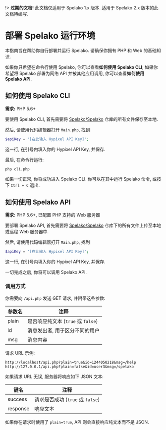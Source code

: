 !> **过期的文档!** 此文档仅适用于 Spelako 1.x 版本. 适用于 Spelako 2.x 版本的此文档待编写.

# 部署 Spelako 运行环境
本指南旨在帮助你自行部署并运行 Spelako. 请确保你拥有 PHP 和 Web 的基础知识.

如果你只希望在命令行使用 Spelako, 你可以查看**如何使用 Spelako CLI**; 如果你希望将 Spelako 部署为网络 API 并被其他应用调用, 你可以查看**如何使用 Spelako API**.

## 如何使用 Spelako CLI
**需求:** PHP 5.6+

要使用 Spelako CLI, 首先需要将 [Spelako/Spelako](https://github.com/Spelako/Spelako) 仓库的所有文件保存至本地.

然后, 请使用代码编辑器打开 `Main.php`, 找到
```php
$apiKey = '[在此输入 Hypixel API Key]';
```
这一行, 在引号内填入你的 Hypixel API Key, 并保存.

最后, 在命令行运行:
```winbatch
php cli.php
```
如果一切正常, 你将成功进入 Spelako CLI. 你可以在其中运行 Spelako 命令, 或按下 `Ctrl + C` 退出.

## 如何使用 Spelako API
**需求:** PHP 5.6+, 已配置 PHP 支持的 Web 服务器

要部署 Spelako API, 首先需要将 [Spelako/Spelako](https://github.com/Spelako/Spelako) 仓库下的所有文件上传至本地或远程 Web 服务器中.

然后, 请使用代码编辑器打开 `Main.php`, 找到
```php
$apiKey = '[在此输入 Hypixel API Key]';
```
这一行, 在引号内填入你的 Hypixel API Key, 并保存.

一切完成之后, 你将可以调用 Spelako API.

### 调用方式
你需要向 `/api.php` 发送 GET 请求, 并附带这些参数:

| 参数名 | 注释 |
| - | - |
| plain | 是否响应纯文本 (`true` 或 `false`) |
| id | 消息发出者, 用于区分不同的用户 |
| msg | 消息内容 |

请求 URL 示例:
```
http://localhost/api.php?plain=true&id=1244050218&msg=/help
http://127.0.0.1/api.php?plain=false&id=user3&msg=/spelako
```

如果请求 URL 无误, 服务器将响应如下 JSON 文本:

| 键名 | 注释 |
| - | - |
| success | 请求是否成功 (`true` 或 `false`) |
| response | 响应文本 |

如果你在请求时使用了 `plain=true`, API 则会直接响应纯文本而不是 JSON.
